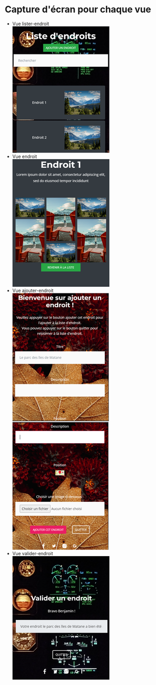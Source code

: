 # Capture d'écran pour chaque vue

* Vue lister-endroit  
![Book logo](/prototype/page-liste.png)  
* Vue endroit  
![Book logo](/prototype/endroit.png)  
* Vue ajouter-endroit  
![Book logo](/prototype/ajouter-endroit.png) 
![Book logo](/prototype/ajouter-endroit-suite.png)  
* Vue valider-endroit  
![Book logo](/prototype/valider-endroit.png)  
